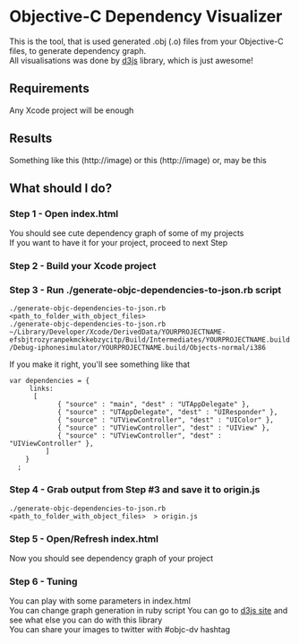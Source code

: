 Objective-C Dependency Visualizer
==========================  

This is the tool, that is used generated .obj (.o) files from your Objective-C files, to generate dependency graph.  
All visualisations was done by [d3js](http://d3js.org/) library, which is just awesome!  

## Requirements
Any Xcode project will be enough 

## Results
Something like this (http://image) or this (http://image) or, may be this

## What should I do?  

### Step 1 - Open index.html  
You should see cute dependency graph of some of my projects  
If you want to have it for your project, proceed to next Step

### Step 2 - Build your Xcode project  
### Step 3 - Run ./generate-objc-dependencies-to-json.rb script  
`./generate-objc-dependencies-to-json.rb <path_to_folder_with_object_files>`  
`./generate-objc-dependencies-to-json.rb ~/Library/Developer/Xcode/DerivedData/YOURPROJECTNAME-efsbjtrozyranpekmckkebzycitp/Build/Intermediates/YOURPROJECTNAME.build/Debug-iphonesimulator/YOURPROJECTNAME.build/Objects-normal/i386`  

If you make it right, you'll see something like that  
```
var dependencies = {
     links:
   	  [
            { "source" : "main", "dest" : "UTAppDelegate" },
            { "source" : "UTAppDelegate", "dest" : "UIResponder" },
            { "source" : "UTViewController", "dest" : "UIColor" },
            { "source" : "UTViewController", "dest" : "UIView" },
            { "source" : "UTViewController", "dest" : "UIViewController" },
         ]
    }
  ;  
```

### Step 4 - Grab output from Step #3 and save it to origin.js  
`./generate-objc-dependencies-to-json.rb <path_to_folder_with_object_files>  > origin.js`  

### Step 5 - Open/Refresh index.html
Now you should see dependency graph of your project  

### Step 6 - Tuning  
You can play with some parameters in index.html  
You can change graph generation in ruby script
You can go to [d3js site](http://d3js.org/) and see what else you can do with this library  
You can share your images to twitter with #objc-dv hashtag
